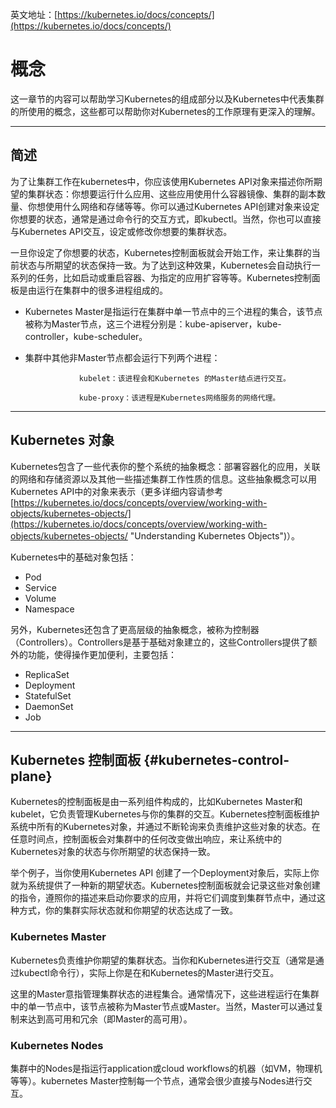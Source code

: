 英文地址：[https://kubernetes.io/docs/concepts/](https://kubernetes.io/docs/concepts/)

# 概念

这一章节的内容可以帮助学习Kubernetes的组成部分以及Kubernetes中代表集群的所使用的概念，这些都可以帮助你对Kubernetes的工作原理有更深入的理解。

---

## 简述

为了让集群工作在kubernetes中，你应该使用Kubernetes API对象来描述你所期望的集群状态：你想要运行什么应用、这些应用使用什么容器镜像、集群的副本数量、你想使用什么网络和存储等等。你可以通过Kubernetes API创建对象来设定你想要的状态，通常是通过命令行的交互方式，即kubectl。当然，你也可以直接与Kubernetes API交互，设定或修改你想要的集群状态。

一旦你设定了你想要的状态，Kubernetes控制面板就会开始工作，来让集群的当前状态与所期望的状态保持一致。为了达到这种效果，Kubernetes会自动执行一系列的任务，比如启动或重启容器、为指定的应用扩容等等。Kubernetes控制面板是由运行在集群中的很多进程组成的。

* Kubernetes Master是指运行在集群中单一节点中的三个进程的集合，该节点被称为Master节点，这三个进程分别是：kube-apiserver，kube-controller，kube-scheduler。

* 集群中其他非Master节点都会运行下列两个进程：

  ```
              kubelet：该进程会和Kubernetes 的Master结点进行交互。

              kube-proxy：该进程是Kubernetes网络服务的网络代理。
  ```

---

## Kubernetes 对象

Kubernetes包含了一些代表你的整个系统的抽象概念：部署容器化的应用，关联的网络和存储资源以及其他一些描述集群工作性质的信息。这些抽象概念可以用Kubernetes API中的对象来表示（更多详细内容请参考[https://kubernetes.io/docs/concepts/overview/working-with-objects/kubernetes-objects/](https://kubernetes.io/docs/concepts/overview/working-with-objects/kubernetes-objects/ "Understanding Kubernetes Objects")）。

Kubernetes中的基础对象包括：

* Pod
* Service
* Volume
* Namespace

另外，Kubernetes还包含了更高层级的抽象概念，被称为控制器（Controllers）。Controllers是基于基础对象建立的，这些Controllers提供了额外的功能，使得操作更加便利，主要包括：

* ReplicaSet
* Deployment
* StatefulSet
* DaemonSet
* Job

---

## Kubernetes 控制面板 {#kubernetes-control-plane}

Kubernetes的控制面板是由一系列组件构成的，比如Kubernetes Master和kubelet，它负责管理Kubernetes与你的集群的交互。Kubernetes控制面板维护系统中所有的Kubernetes对象，并通过不断轮询来负责维护这些对象的状态。在任意时间点，控制面板会对集群中的任何改变做出响应，来让系统中的Kubernetes对象的状态与你所期望的状态保持一致。

举个例子，当你使用Kubernetes API 创建了一个Deployment对象后，实际上你就为系统提供了一种新的期望状态。Kubernetes控制面板就会记录这些对象创建的指令，遵照你的描述来启动你要求的应用，并将它们调度到集群节点中，通过这种方式，你的集群实际状态就和你期望的状态达成了一致。

### Kubernetes Master

Kubernetes负责维护你期望的集群状态。当你和Kubernetes进行交互（通常是通过kubectl命令行），实际上你是在和Kubernetes的Master进行交互。

这里的Master意指管理集群状态的进程集合。通常情况下，这些进程运行在集群中的单一节点中，该节点被称为Master节点或Master。当然，Master可以通过复制来达到高可用和冗余（即Master的高可用）。

### Kubernetes Nodes

集群中的Nodes是指运行application或cloud workflows的机器（如VM，物理机等等）。kubernetes Master控制每一个节点，通常会很少直接与Nodes进行交互。



